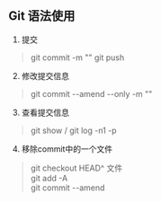 ## Git 语法使用

1. 提交
> git commit -m ""
> git push 

2. 修改提交信息
> git commit --amend --only -m ""

3. 查看提交信息
> git show / git log -n1 -p
4. 移除commit中的一个文件
> git checkout HEAD^ 文件  
> git add -A  
> git commit --amend  